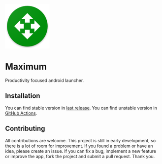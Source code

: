 ![app icon](https://raw.githubusercontent.com/orl0pl/maximum/refs/heads/master/android/app/src/main/res/mipmap-xxhdpi/ic_launcher.png)

# Maximum

Productivity focused android launcher.

## Installation

You can find stable version in [last release](https://github.com/orl0pl/maximum/releases/latest). You can find unstable version in [GitHub Actions](https://github.com/orl0pl/maximum/actions).

## Contributing

All contributions are welcome. This project is still in early development, so there is a lot of room for improvement. If you found a problem or have an idea, please create an issue. If you can fix a bug, implement a new feature or improve the app, fork the project and submit a pull request. Thank you.
